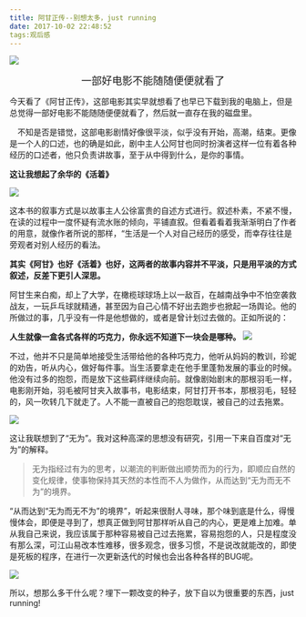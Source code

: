 ```yaml
---
title: 阿甘正传--别想太多，just running
date: 2017-10-02 22:48:52
tags:观后感
---
```

![](http://oq6xfel71.bkt.clouddn.com/17-10-2/80712402.jpg)

<center> <font size=4>一部好电影不能随随便便就看了</font></center >

今天看了《阿甘正传》，这部电影其实早就想看了也早已下载到我的电脑上，但是总觉得一部好电影不能随随便便就看了，然后就一直存在我的磁盘里。

<!-- more -->
&ensp;&ensp;不知是否是错觉，这部电影剧情好像很平淡，似乎没有开始，高潮，结束。更像是一个人的口述，也的确是如此，剧中主人公阿甘也同时扮演者这样一位有着各种经历的口述者，他只负责讲故事，至于从中得到什么，是你的事情。

**这让我想起了余华的《活着》**

![](http://oq6xfel71.bkt.clouddn.com/17-10-2/24043322.jpg)

这本书的叙事方式是以故事主人公徐富贵的自述方式进行。叙述朴素，不紧不慢，在读的过程中一度怀疑有流水账的倾向，平铺直叙。但看着看着我渐渐明白了作者的用意，就像作者所说的那样，“生活是一个人对自己经历的感受，而幸存往往是旁观者对别人经历的看法。

**其实《阿甘》也好《活着》也好，这两者的故事内容并不平淡，只是用平淡的方式叙述，反差下更引人深思。**

阿甘生来白痴，却上了大学，在橄榄球球场上以一敌百，在越南战争中不怕空袭救战友，一玩乒乓球就精通，甚至因为自己心情不好出去跑步也掀起一场舆论。他的所做过的事，几乎没有一件是他想做的，或者是曾计划过去做的。正如所说的：

**人生就像一盒各式各样的巧克力，你永远不知道下一块会是哪种。**
![](http://oq6xfel71.bkt.clouddn.com/17-10-2/58276461.jpg)

不过，他并不只是简单地接受生活带给他的各种巧克力，他听从妈妈的教训，珍妮的劝告，听从内心，做好每件事。当生活要拿走在他手里蓬勃发展的事业的时候。他没有过多的抱怨，而是放下这些羁绊继续向前。就像剧始剧末的那根羽毛一样，电影刚开始，羽毛被阿甘夹入故事书，电影结束，阿甘打开书本，那根羽毛，轻轻的，风一吹转几下就走了。人不能一直被自己的抱怨耽误，被自己的过去拖累。

![](http://oq6xfel71.bkt.clouddn.com/17-10-2/34604491.jpg)

这让我联想到了“无为”。我对这种高深的思想没有研究，引用一下来自百度对“无为”的解释。
> 无为指经过有为的思考，以潮流的判断做出顺势而为的行为，即顺应自然的变化规律，使事物保持其天然的本性而不人为做作，从而达到“无为而无不为”的境界。

“从而达到“无为而无不为”的境界”，听起来很耐人寻味，那个味到底是什么，得慢慢体会，即便是寻到了，想真正做到阿甘那样听从自己的内心，更是难上加难。单从我自己来说，我应该属于那种容易被自己过去拖累，容易抱怨的人，只是程度没有那么深，可江山易改本性难移，很多观念，很多习惯，不是说改就能改的，即使是死板的程序，在进行一次更新迭代的时候也会出各种各样的BUG呢。

![](http://oq6xfel71.bkt.clouddn.com/17-10-2/9142841.jpg)

所以，想那么多干什么呢？埋下一颗改变的种子，放下自以为很重要的东西，just running!
